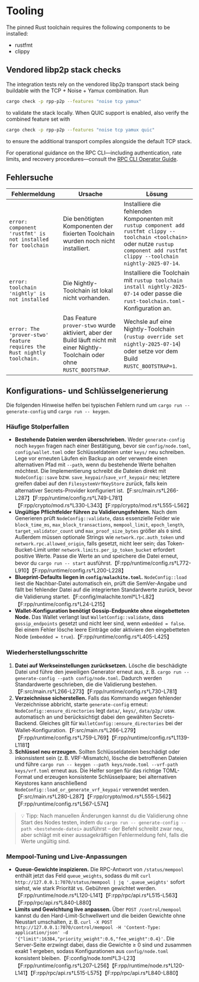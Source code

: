 # Tooling

The pinned Rust toolchain requires the following components to be installed:

- rustfmt
- clippy

## Vendored libp2p stack checks

The integration tests rely on the vendored libp2p transport stack being
buildable with the TCP + Noise + Yamux combination. Run

```bash
cargo check -p rpp-p2p --features "noise tcp yamux"
```

to validate the stack locally. When QUIC support is enabled, also verify the
combined feature set with

```bash
cargo check -p rpp-p2p --features "noise tcp yamux quic"
```

to ensure the additional transport compiles alongside the default TCP stack.

For operational guidance on the RPC CLI—including authentication, rate limits, and
recovery procedures—consult the [RPC CLI Operator Guide](../rpc_cli_operator_guide.md).

## Fehlersuche

| Fehlermeldung | Ursache | Lösung |
| --- | --- | --- |
| `error: component 'rustfmt' is not installed for toolchain` | Die benötigten Komponenten der fixierten Toolchain wurden noch nicht installiert. | Installiere die fehlenden Komponenten mit `rustup component add rustfmt clippy --toolchain <toolchain>` oder nutze `rustup component add rustfmt clippy --toolchain nightly-2025-07-14`. |
| `error: toolchain 'nightly' is not installed` | Die Nightly-Toolchain ist lokal nicht vorhanden. | Installiere die Toolchain mit `rustup toolchain install nightly-2025-07-14` oder passe die `rust-toolchain.toml`-Konfiguration an. |
| `error: The 'prover-stwo' feature requires the Rust nightly toolchain.` | Das Feature `prover-stwo` wurde aktiviert, aber der Build läuft nicht mit einer Nightly-Toolchain oder ohne `RUSTC_BOOTSTRAP`. | Wechsle auf eine Nightly-Toolchain (`rustup override set nightly-2025-07-14`) oder setze vor dem Build `RUSTC_BOOTSTRAP=1`. |

<a name="config-keygen-troubleshooting"></a>

## Konfigurations- und Schlüsselgenerierung

Die folgenden Hinweise helfen bei typischen Fehlern rund um `cargo run -- generate-config` und `cargo run -- keygen`.

### Häufige Stolperfallen

- **Bestehende Dateien werden überschrieben.** Weder `generate-config` noch `keygen` fragen nach einer Bestätigung, bevor sie `config/node.toml`, `config/wallet.toml` oder Schlüsseldateien unter `keys/` neu schreiben. Lege vor erneuten Läufen ein Backup an oder verwende einen alternativen Pfad mit `--path`, wenn du bestehende Werte behalten möchtest. Die Implementierung schreibt die Dateien direkt mit `NodeConfig::save` bzw. `save_keypair`/`save_vrf_keypair` neu; letztere greifen dabei auf den `FilesystemVrfKeyStore` zurück, falls kein alternativer Secrets-Provider konfiguriert ist.【F:src/main.rs†L266-L287】【F:rpp/runtime/config.rs†L749-L781】【F:rpp/crypto/mod.rs†L330-L343】【F:rpp/crypto/mod.rs†L555-L562】
- **Ungültige Pflichtfelder führen zu Validierungsfehlern.** Nach dem Generieren prüft `NodeConfig::validate`, dass essenzielle Felder wie `block_time_ms`, `max_block_transactions`, `mempool_limit`, `epoch_length`, `target_validator_count` und `max_proof_size_bytes` größer als `0` sind. Außerdem müssen optionale Strings wie `network.rpc.auth_token` und `network.rpc.allowed_origin`, falls gesetzt, nicht leer sein; das Token-Bucket-Limit unter `network.limits.per_ip_token_bucket` erfordert positive Werte. Passe die Werte an und speichere die Datei erneut, bevor du `cargo run -- start` ausführst.【F:rpp/runtime/config.rs†L772-L910】【F:rpp/runtime/config.rs†L200-L228】
- **Blueprint-Defaults liegen in `config/malachite.toml`.** `NodeConfig::load` liest die Nachbar-Datei automatisch ein, prüft die SemVer-Angabe und fällt bei fehlender Datei auf die integrierten Standardwerte zurück, bevor die Validierung startet.【F:config/malachite.toml†L1-L82】【F:rpp/runtime/config.rs†L24-L215】
- **Wallet-Konfiguration benötigt Gossip-Endpunkte ohne eingebetteten Node.** Das Wallet verlangt laut `WalletConfig::validate`, dass `gossip_endpoints` gesetzt und nicht leer sind, wenn `embedded = false`. Bei einem Fehler lösche leere Einträge oder aktiviere den eingebetteten Node (`embedded = true`).【F:rpp/runtime/config.rs†L405-L425】

### Wiederherstellungsschritte

1. **Datei auf Werkseinstellungen zurücksetzen.** Lösche die beschädigte Datei und führe den jeweiligen Generator erneut aus, z. B. `cargo run -- generate-config --path config/node.toml`. Dadurch werden Standardwerte geschrieben, die die Validierung bestehen.【F:src/main.rs†L266-L273】【F:rpp/runtime/config.rs†L730-L781】
2. **Verzeichnisse sicherstellen.** Falls das Kommando wegen fehlender Verzeichnisse abbricht, starte `generate-config` erneut: `NodeConfig::ensure_directories` legt `data/`, `keys/`, `data/p2p/` usw. automatisch an und berücksichtigt dabei den gewählten Secrets-Backend. Gleiches gilt für `WalletConfig::ensure_directories` bei der Wallet-Konfiguration.【F:src/main.rs†L266-L279】【F:rpp/runtime/config.rs†L759-L769】【F:rpp/runtime/config.rs†L1139-L1181】
3. **Schlüssel neu erzeugen.** Sollten Schlüsseldateien beschädigt oder inkonsistent sein (z. B. VRF-Mismatch), lösche die betroffenen Dateien und führe `cargo run -- keygen --path keys/node.toml --vrf-path keys/vrf.toml` erneut aus. Die Helfer sorgen für das richtige TOML-Format und erzeugen konsistente Schlüsselpaare; bei alternativen Keystores kann anschließend `NodeConfig::load_or_generate_vrf_keypair` verwendet werden.【F:src/main.rs†L280-L287】【F:rpp/crypto/mod.rs†L555-L562】【F:rpp/runtime/config.rs†L567-L574】

> 💡 Tipp: Nach manuellen Änderungen kannst du die Validierung ohne Start des Nodes testen, indem du `cargo run -- generate-config --path <bestehende-datei>` ausführst – der Befehl schreibt zwar neu, aber schlägt mit einer aussagekräftigen Fehlermeldung fehl, falls die Werte ungültig sind.

### Mempool-Tuning und Live-Anpassungen

- **Queue-Gewichte inspizieren.** Die RPC-Antwort von `/status/mempool` enthält jetzt das Feld `queue_weights`, sodass du mit
  `curl http://127.0.0.1:7070/status/mempool | jq '.queue_weights'` sofort siehst, wie stark Priorität vs. Gebühren gewichtet
  werden.【F:rpp/runtime/node.rs†L120-L141】【F:rpp/rpc/api.rs†L515-L563】【F:rpp/rpc/api.rs†L840-L880】
- **Limits und Gewichtung live anpassen.** Über `POST /control/mempool` kannst du den Hard-Limit-Schwellwert und die beiden
  Gewichte ohne Neustart umschalten, z. B. `curl -X POST http://127.0.0.1:7070/control/mempool -H 'Content-Type: application/json' -d '{"limit":16384,"priority_weight":0.6,"fee_weight":0.4}'`. Die Server-Seite erzwingt dabei, dass die Gewichte ≥ 0 sind und zusammen exakt 1 ergeben, sodass Konfigurationen aus `config/node.toml` konsistent bleiben.【F:config/node.toml†L3-L23】【F:rpp/runtime/config.rs†L207-L256】【F:rpp/runtime/node.rs†L120-L141】【F:rpp/rpc/api.rs†L515-L575】【F:rpp/rpc/api.rs†L840-L880】
